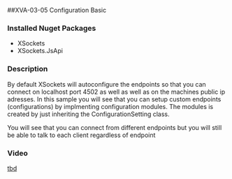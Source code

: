 ##XVA-03-05 Configuration Basic



### Installed Nuget Packages

- XSockets
- XSockets.JsApi

### Description
By default XSockets will autoconfigure the endpoints so that you can connect on localhost port 4502 as well as well as on the machines public ip adresses.
In this sample you will see that you can setup custom endpoints (configurations) by implmenting configuration modules.
The modules is created by just inheriting the ConfigurationSetting class.

You will see that you can connect from different endpoints but you will still be able to talk to each client regardless of endpoint

### Video

[tbd](tbd)